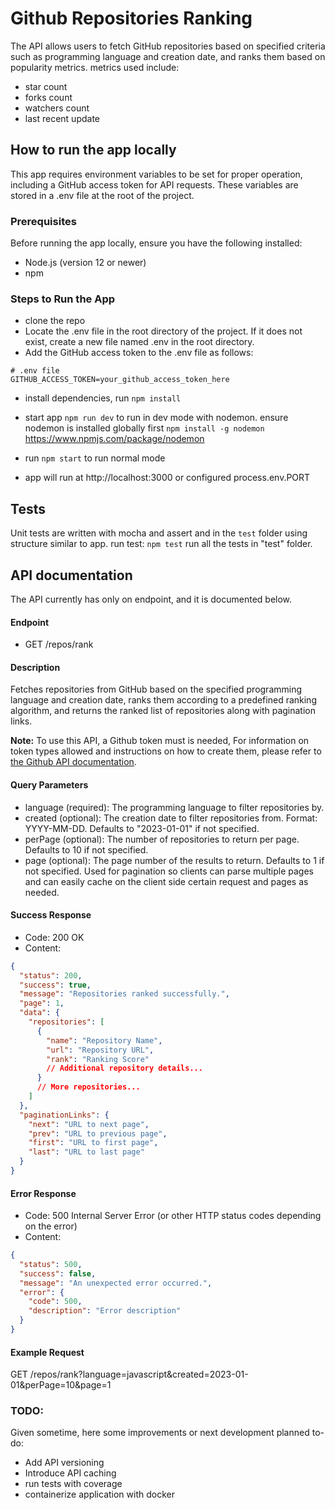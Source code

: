 # Github Repositories Ranking

The API allows users to fetch GitHub repositories based on specified criteria such as programming language and creation date, and ranks them based on popularity metrics.
metrics used include:
- star count
- forks count
- watchers count
- last recent update

## How to run the app locally

This app requires environment variables to be set for proper operation, including a GitHub access token for API requests. These variables are stored in a .env file at the root of the project.


### Prerequisites

Before running the app locally, ensure you have the following installed:
- Node.js (version 12 or newer)
- npm

### Steps to Run the App

- clone the repo
- Locate the .env file in the root directory of the project. If it does not exist, create a new file named .env in the root directory.
- Add the GitHub access token to the .env file as follows:
```
# .env file
GITHUB_ACCESS_TOKEN=your_github_access_token_here
```

- install dependencies, run `npm install`
- start app `npm run dev` to run in dev mode with nodemon. ensure nodemon is installed globally first `npm install -g nodemon` https://www.npmjs.com/package/nodemon

- run `npm start` to run normal mode
- app will run at http://localhost:3000 or configured process.env.PORT

## Tests

Unit tests are written with mocha and assert and in the `test` folder using structure similar to app.
run test: `npm test` run all the tests in "test" folder.

## API documentation

The API currently has only on endpoint, and it is documented below.

#### Endpoint

- GET /repos/rank

#### Description

Fetches repositories from GitHub based on the specified programming language and creation date, ranks them according to a predefined ranking algorithm, and returns the ranked list of repositories along with pagination links.

**Note:** To use this API, a Github token must is needed, For information on token types allowed and instructions on how to create them, please refer to [the Github API documentation](https://docs.github.com/en/rest/search/search?apiVersion=2022-11-28#search-repositories).

#### Query Parameters

- language (required): The programming language to filter repositories by.
- created (optional): The creation date to filter repositories from.
Format: YYYY-MM-DD. Defaults to "2023-01-01" if not specified.
- perPage (optional): The number of repositories to return per page. Defaults to 10 if not specified.
- page (optional): The page number of the results to return. Defaults to 1 if not specified. Used for pagination so clients can parse multiple pages and can easily cache on the client side certain request and pages as needed.

#### Success Response

- Code: 200 OK
- Content: 
``` json
{
  "status": 200,
  "success": true,
  "message": "Repositories ranked successfully.",
  "page": 1,
  "data": {
    "repositories": [
      {
        "name": "Repository Name",
        "url": "Repository URL",
        "rank": "Ranking Score"
        // Additional repository details...
      }
      // More repositories...
    ]
  },
  "paginationLinks": {
    "next": "URL to next page",
    "prev": "URL to previous page",
    "first": "URL to first page",
    "last": "URL to last page"
  }
}
```

#### Error Response

- Code: 500 Internal Server Error (or other HTTP status codes depending on the error)
- Content: 
``` json
{
  "status": 500,
  "success": false,
  "message": "An unexpected error occurred.",
  "error": {
    "code": 500,
    "description": "Error description"
  }
}
```

#### Example Request

GET /repos/rank?language=javascript&created=2023-01-01&perPage=10&page=1


### TODO:

Given sometime, here some improvements or next development planned to-do:
- Add API versioning
- Introduce API caching
- run tests with coverage
- containerize application with docker